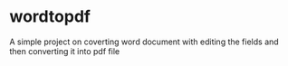 # wordtopdf

A simple project on coverting word document with editing the fields and then converting it into pdf file
